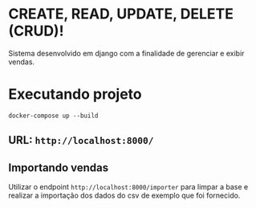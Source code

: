 # CREATE, READ, UPDATE, DELETE (CRUD)!
Sistema desenvolvido em django com a finalidade de gerenciar e exibir vendas.

# Executando projeto

````docker-compose up --build````
## URL: ````http://localhost:8000/````


## Importando vendas

Utilizar o endpoint ```http://localhost:8000/importer``` para limpar a base e realizar a importação dos dados do csv de exemplo que foi fornecido. 
